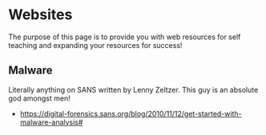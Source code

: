 # Websites
  The purpose of this page is to provide you with web resources for self teaching and expanding your resources for success!
  
## Malware

Literally anything on SANS written by Lenny Zeltzer. This guy is an absolute god amongst men! 

- https://digital-forensics.sans.org/blog/2010/11/12/get-started-with-malware-analysis#

